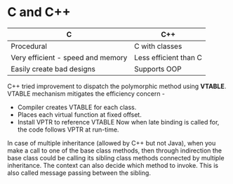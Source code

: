 # C and C++

| C                                 | C++                   |
|-----------------------------------|-----------------------|
| Procedural                        | C with classes        |
| Very efficient - speed and memory | Less efficient than C |
| Easily create bad designs         | Supports OOP          |

C++ tried improvement to dispatch the polymorphic method using **VTABLE**. VTABLE mechanism mitigates the efficiency concern -
* Compiler creates VTABLE for each class.
* Places each virtual function at fixed offset.
* Install VPTR to reference VTABLE
  Now when late binding is called for, the code follows VPTR at run-time.

In case of multiple inheritance (allowed by C++ but not Java), when you make a call to one of the base class methods, then through indirection the base class could be calling its sibling class methods connected by multiple inheritance. The context can also decide which method to invoke. This is also called message passing  between the sibling.